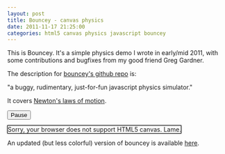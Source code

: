 ```yaml
---
layout: post
title: Bouncey - canvas physics
date: 2011-11-17 21:25:00
categories: html5 canvas physics javascript bouncey
---
```


This is Bouncey.  It's a simple physics demo I wrote in early/mid 2011, with some contributions and bugfixes from my good friend Greg Gardner.

The description for [bouncey's github repo](https://github.com/mwcz/bouncey) is:

<quote>"a buggy, rudimentary, just-for-fun javascript physics simulator."</quote>

It covers [Newton's laws of motion](http://en.wikipedia.org/wiki/Newton's_laws_of_motion).

<style type="text/css">
#cnvs {
    margin: 0 auto;
    border: 1px solid black;
    -webkit-box-shadow: 0px 0px 3px rgba( 0, 0, 0, 0.7 );
       -moz-box-shadow: 0px 0px 3px rgba( 0, 0, 0, 0.7 );
         -o-box-shadow: 0px 0px 3px rgba( 0, 0, 0, 0.7 );
            box-shadow: 0px 0px 3px rgba( 0, 0, 0, 0.7 );
}
</style>


<script type="text/javascript" src="/js/007/bouncey.js"></script> 

<script type="text/javascript">

window.onload = function() {
 
    canvas_element        = document.getElementById('cnvs');
    canvas_element.width  = W;
    canvas_element.height = H;
 
    canvas = canvas_element.getContext('2d');
 
    // create some squares with random velocities in the center of the canvas
    // objects are stored in the format 
    //      [ X, Y, X_velocity, Y_velocity, width, height, [R,G,B] ]
    var x, y, w, h, v_x, v_y, r, g, b, new_obj;
 
    // calculate all the possible initial y positions
    y_positions = [];
    for( var i = OBJ_HEIGHT; i < H - OBJ_HEIGHT; i += 2 * OBJ_HEIGHT )
        y_positions.push( i );
 
    // calculate all the possible initial x positions
    x_positions = [];
    for( var i = OBJ_WIDTH; i < W - OBJ_WIDTH; i += 2 * OBJ_WIDTH )
        x_positions.push( i );
 
    /*
    */
    for( var i = 0; i < 40; ++i ) {
 
        // create values for the object
        x   = x_positions[ i % x_positions.length ];
        y   = y_positions[ Math.floor( i / x_positions.length ) % y_positions.length ];
        v_x = Math.random() * OBJ_MAX_VELOCITY*2 - OBJ_MAX_VELOCITY;
        v_y = Math.random() * OBJ_MAX_VELOCITY*2 - OBJ_MAX_VELOCITY;
        r   = Math.floor( Math.random() * 200 + 55 ); // random value 55..255
        g   = Math.floor( Math.random() * 200 + 55 );
        b   = Math.floor( Math.random() * 200 + 55 );
 
        // add the object to the scene
        var color = 'rgb(' + r + ',' + g + ',' + b + ')';
        var new_obj = new Circle( x, y, OBJ_R, v_x, v_y, color );
 
        objs.push( new_obj );
    }
 
    setInterval( make_frame, PERIOD );
 
}

</script>

 
<button onclick="paused++;paused%=2;">Pause</button> 
 
<canvas id="cnvs" width="500" height="375"> 
    Sorry, your browser does not support HTML5 canvas.  Lame.
</canvas> 

An updated (but less colorful) version of bouncey is available [here](http://localhost:8080/2011/11/17/bouncey-returns---more-canvas-physics/ "newer bouncey").
